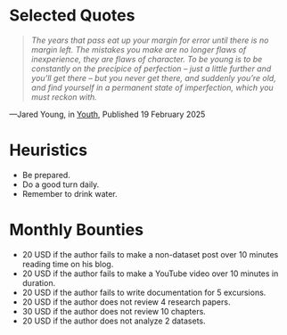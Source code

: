 

# Selected Quotes

> _The years that pass eat up your margin for error until there is no margin left. The mistakes you make are no longer flaws of inexperience, they are flaws of character. To be young is to be constantly on the precipice of perfection – just a little further and you’ll get there – but you never get there, and suddenly you’re old, and find yourself in a permanent state of imperfection, which you must reckon with._

—Jared Young, in [Youth](https://tolstoyan.substack.com/p/youth), Published 19 February 2025

# Heuristics

* Be prepared.
* Do a good turn daily.
* Remember to drink water.

# Monthly Bounties

* 20 USD if the author fails to make a non-dataset post over 10 minutes reading time on his blog.
* 20 USD if the author fails to make a YouTube video over 10 minutes in duration.
* 20 USD if the author fails to write documentation for 5 excursions.
* 20 USD if the author does not review 4 research papers.
* 30 USD if the author does not review 10 chapters.
* 20 USD if the author does not analyze 2 datasets.
